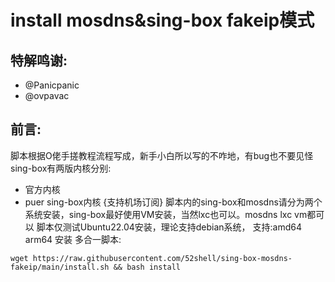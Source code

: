 # install mosdns&sing-box fakeip模式

## 特解鸣谢:
* @Panicpanic
* @ovpavac
## 前言:
脚本根据O佬手搓教程流程写成，新手小白所以写的不咋地，有bug也不要见怪
sing-box有两版内核分别:
- 官方内核
- puer sing-box内核 {支持机场订阅}
脚本内的sing-box和mosdns请分为两个系统安装，sing-box最好使用VM安装，当然lxc也可以。mosdns lxc vm都可以
脚本仅测试Ubuntu22.04安装，理论支持debian系统，
支持:amd64 arm64 安装
多合一脚本:
``` shell
wget https://raw.githubusercontent.com/52shell/sing-box-mosdns-fakeip/main/install.sh && bash install
```


